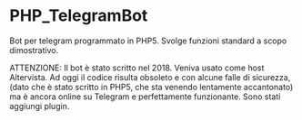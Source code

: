 # PHP_TelegramBot
Bot per telegram programmato in PHP5. Svolge funzioni standard a scopo dimostrativo.

ATTENZIONE: Il bot è stato scritto nel 2018. Veniva usato come host Altervista.
Ad oggi il codice risulta obsoleto e con alcune falle di sicurezza, (dato che è stato scritto in PHP5, che sta venendo lentamente accantonato) ma è ancora online su Telegram e perfettamente funzionante.
Sono stati aggiungi plugin.

